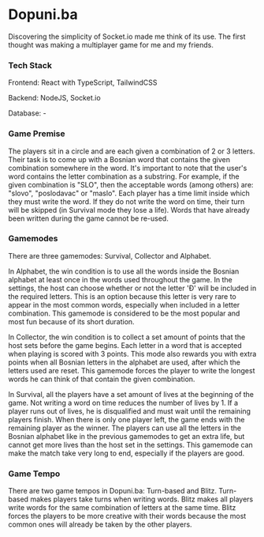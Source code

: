 # Dopuni.ba

Discovering the simplicity of Socket.io made me think of its use. The first thought was making a multiplayer game for me and my friends.

### Tech Stack

Frontend: React with TypeScript, TailwindCSS

Backend: NodeJS, Socket.io

Database: -

### Game Premise

The players sit in a circle and are each given a combination of 2 or 3 letters. Their task is to come up with a Bosnian word that contains the given combination somewhere in the word. It's important to note that the user's word contains the letter combination as a substring. For example, if the given combination is "SLO", then the acceptable words (among others) are: "slovo", "poslodavac" or "maslo".
Each player has a time limit inside which they must write the word. If they do not write the word on time, their turn will be skipped (in Survival mode they lose a life). Words that have already been written during the game cannot be re-used.

### Gamemodes

There are three gamemodes: Survival, Collector and Alphabet.

In Alphabet, the win condition is to use all the words inside the Bosnian alphabet at least once in the words used throughout the game. In the settings, the host can choose whether or not the letter 'Đ' will be included in the required letters. This is an option because this letter is very rare to appear in the most common words, especially when included in a letter combination. This gamemode is considered to be the most popular and most fun because of its short duration.

In Collector, the win condition is to collect a set amount of points that the host sets before the game begins. Each letter in a word that is accepted when playing is scored with 3 points. This mode also rewards you with extra points when all Bosnian letters in the alphabet are used, after which the letters used are reset. This gamemode forces the player to write the longest words he can think of that contain the given combination.

In Survival, all the players have a set amount of lives at the beginning of the game. Not writing a word on time reduces the number of lives by 1. If a player runs out of lives, he is disqualified and must wait until the remaining players finish. When there is only one player left, the game ends with the remaining player as the winner. The players can use all the letters in the Bosnian alphabet like in the previous gamemodes to get an extra life, but cannot get more lives than the host set in the settings. This gamemode can make the match take very long to end, especially if the players are good.

### Game Tempo

There are two game tempos in Dopuni.ba: Turn-based and Blitz. Turn-based makes players take turns when writing words. Blitz makes all players write words for the same combination of letters at the same time. Blitz forces the players to be more creative with their words because the most common ones will already be taken by the other players.
